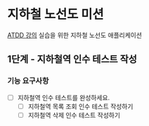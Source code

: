 # 지하철 노선도 미션
[ATDD 강의](https://edu.nextstep.camp/c/R89PYi5H) 실습을 위한 지하철 노선도 애플리케이션

## 1단계 - 지하철역 인수 테스트 작성

### 기능 요구사항
* [ ] 지하철역 인수 테스트를 완성하세요.
  * [ ] 지하철역 목록 조회 인수 테스트 작성하기
  * [ ] 지하철역 삭제 인수 테스트 작성하기
